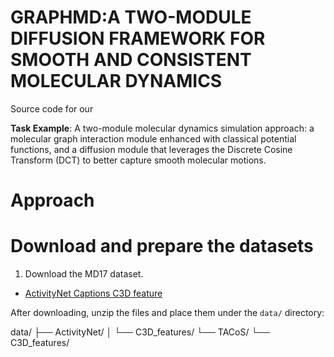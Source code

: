 # GRAPHMD:A TWO-MODULE DIFFUSION FRAMEWORK FOR SMOOTH AND CONSISTENT MOLECULAR DYNAMICS
Source code for our 

**Task Example**: A two-module molecular dynamics simulation approach: a molecular graph interaction module enhanced with classical potential functions, and a diffusion module that leverages the Discrete Cosine Transform (DCT) to better capture smooth molecular motions.

# Approach

# Download and prepare the datasets
1. Download the MD17 dataset.

- [ActivityNet Captions C3D feature](https://example.com/ActivityNet_C3D.zip)

After downloading, unzip the files and place them under the `data/` directory:

data/
├── ActivityNet/
│   └── C3D_features/
└── TACoS/
    └── C3D_features/


